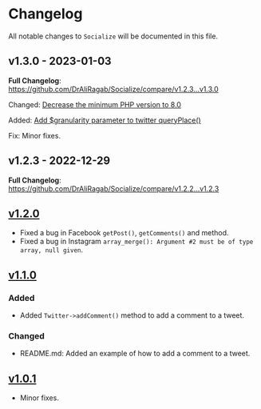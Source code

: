 # Changelog

All notable changes to `Socialize` will be documented in this file.

## v1.3.0 - 2023-01-03

**Full Changelog**: https://github.com/DrAliRagab/Socialize/compare/v1.2.3...v1.3.0

Changed: [Decrease the minimum PHP version to 8.0](https://github.com/DrAliRagab/Socialize/commit/0aefd80aec50103725d123edfe859f5f62b45507)

Added: [Add $granularity parameter to twitter queryPlace()](https://github.com/DrAliRagab/Socialize/commit/59d52bfca40eab63377ae085a8b2b8b5e73de24d)

Fix: Minor fixes.

## v1.2.3 - 2022-12-29

**Full Changelog**: https://github.com/DrAliRagab/Socialize/compare/v1.2.2...v1.2.3

## [v1.2.0](https://github.com/DrAliRagab/Socialize/compare/v1.1.0...v1.2.0)

- Fixed a bug in Facebook `getPost()`, `getComments()` and  method.
- Fixed a bug in Instagram `array_merge(): Argument #2 must be of type array, null given`.

## [v1.1.0](https://github.com/DrAliRagab/Socialize/compare/v1.0.1...v1.1.0)

### Added

- Added `Twitter->addComment()` method to add a comment to a tweet.

### Changed

- README.md: Added an example of how to add a comment to a tweet.

## [v1.0.1](https://github.com/DrAliRagab/Socialize/compare/v1.0.0...v1.0.1)

- Minor fixes.
